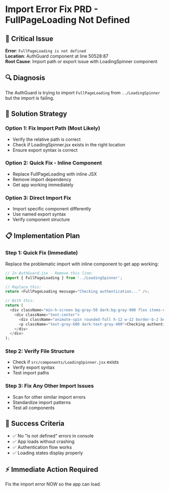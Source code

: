 # Import Error Fix PRD - FullPageLoading Not Defined

## 🚨 **Critical Issue**
**Error**: `FullPageLoading is not defined`  
**Location**: AuthGuard component at line 50528:87  
**Root Cause**: Import path or export issue with LoadingSpinner component

## 🔍 **Diagnosis**
The AuthGuard is trying to import `FullPageLoading` from `../LoadingSpinner` but the import is failing.

## 🎯 **Solution Strategy**

### **Option 1: Fix Import Path (Most Likely)**
- Verify the relative path is correct
- Check if LoadingSpinner.jsx exists in the right location
- Ensure export syntax is correct

### **Option 2: Quick Fix - Inline Component**
- Replace FullPageLoading with inline JSX
- Remove import dependency
- Get app working immediately

### **Option 3: Direct Import Fix**
- Import specific component differently
- Use named export syntax
- Verify component structure

## 📋 **Implementation Plan**

### **Step 1: Quick Fix (Immediate)**
Replace the problematic import with inline component to get app working:

```javascript
// In AuthGuard.jsx - Remove this line:
import { FullPageLoading } from '../LoadingSpinner';

// Replace this:
return <FullPageLoading message="Checking authentication..." />;

// With this:
return (
  <div className="min-h-screen bg-gray-50 dark:bg-gray-900 flex items-center justify-center">
    <div className="text-center">
      <div className="animate-spin rounded-full h-12 w-12 border-b-2 border-green-600 mx-auto mb-4"></div>
      <p className="text-gray-600 dark:text-gray-400">Checking authentication...</p>
    </div>
  </div>
);
```

### **Step 2: Verify File Structure**
- Check if `src/components/LoadingSpinner.jsx` exists
- Verify export syntax
- Test import paths

### **Step 3: Fix Any Other Import Issues**
- Scan for other similar import errors
- Standardize import patterns
- Test all components

## 🎯 **Success Criteria**
- ✅ No "is not defined" errors in console
- ✅ App loads without crashing
- ✅ Authentication flow works
- ✅ Loading states display properly

## ⚡ **Immediate Action Required**
Fix the import error NOW so the app can load. 